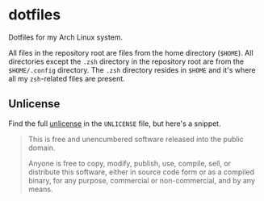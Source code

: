 # dotfiles

Dotfiles for my Arch Linux system.

All files in the repository root are files from the home
directory (`$HOME`). All directories except the `.zsh` directory in the
repository root are from the `$HOME/.config` directory. The `.zsh` directory
resides in `$HOME` and it's where all my `zsh`-related files are present.

## Unlicense

Find the full [unlicense](http://unlicense.org/) in the `UNLICENSE` file, but
here's a snippet.

> This is free and unencumbered software released into the public domain.
>
> Anyone is free to copy, modify, publish, use, compile, sell, or distribute
> this software, either in source code form or as a compiled binary, for any
> purpose, commercial or non-commercial, and by any means.
